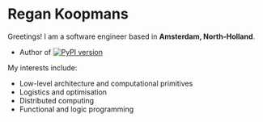 # Regan Koopmans

Greetings! I am a software engineer based in **Amsterdam, North-Holland**.

- Author of [![PyPI version](https://badge.fury.io/py/pystasis.svg)](https://badge.fury.io/py/pystasis)

My interests include:

- Low-level architecture and computational primitives
- Logistics and optimisation
- Distributed computing
- Functional and logic programming

